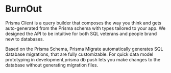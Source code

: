 # BurnOut
 Prisma Client is a query builder that composes the way you think and gets auto-generated from the Prisma schema with types tailored to your app. We designed the API to be intuitive for both SQL veterans and people brand new to databases.
 
 Based on the Prisma Schema, Prisma Migrate automatically generates SQL database migrations, that are fully customizable. For quick data model prototyping in development,prisma db push lets you make changes to the database without generating migration files.
